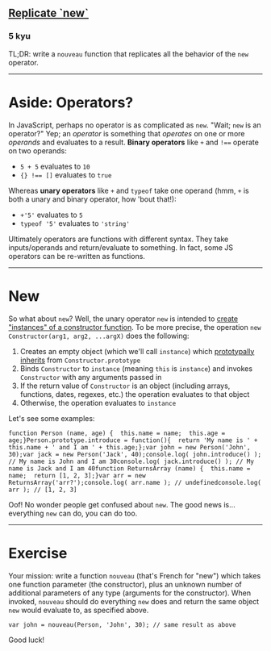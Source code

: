<h2><a href=https://www.codewars.com/kata/558cb3df5f511f40d500001d/train/javascript target="_blank">Replicate `new`</a></h2><h3>5 kyu</h3><p>TL;DR: write a <code>nouveau</code> function that replicates all the behavior of the <code>new</code> operator.</p><hr><h1 id="aside-operators">Aside: Operators?</h1><p>In JavaScript, perhaps no operator is as complicated as <code>new</code>. "Wait;&nbsp;<code>new</code> is an operator?" Yep; an <em>operator</em> is something that <em>operates</em> on one or more <em>operands</em> and evaluates to a result. <strong>Binary operators</strong> like <code>+</code> and <code>!==</code> operate on two operands:</p><ul><li><code>5 + 5</code> evaluates to <code>10</code></li><li><code>{} !== []</code> evaluates to <code>true</code></li></ul><p>Whereas <strong>unary operators</strong> like <code>+</code> and <code>typeof</code> take one operand (hmm, <code>+</code> is both a unary and binary operator, how 'bout that!):</p><ul><li><code>+'5'</code> evaluates to <code>5</code></li><li><code>typeof '5'</code> evaluates to <code>'string'</code></li></ul><p>Ultimately operators are functions with different syntax. They take inputs/operands and return/evaluate to something. In fact, some JS operators can be re-written as functions.</p><hr><h1 id="new">New</h1><p>So what about <code>new</code>? Well, the unary operator <code>new</code> is intended to <a href="https://developer.mozilla.org/en-US/docs/Web/JavaScript/Reference/Operators/new" data-turbolinks="false" target="_blank">create "instances" of a constructor function</a>. To be more precise, the operation <code>new Constructor(arg1, arg2, ...argX)</code> does the following:</p><ol><li>Creates an empty object (which we'll call <code>instance</code>) which <a href="http://stackoverflow.com/questions/9959727/proto-vs-prototype-in-javascript" data-turbolinks="false" target="_blank">prototypally inherits</a> from <code>Constructor.prototype</code></li><li>Binds <code>Constructor</code> to <code>instance</code> (meaning <code>this</code> is <code>instance</code>) and invokes <code>Constructor</code> with any arguments passed in</li><li>If the return value of <code>Constructor</code> is an object (including arrays, functions, dates, regexes, etc.) the operation evaluates to that object</li><li>Otherwise, the operation evaluates to <code>instance</code></li></ol><p>Let's see some examples:</p><pre><code class="language-javascript"><span class="cm-keyword">function</span> <span class="cm-def">Person</span> (<span class="cm-def">name</span>, <span class="cm-def">age</span>) {  <span class="cm-keyword">this</span>.<span class="cm-property">name</span> <span class="cm-operator">=</span> <span class="cm-variable-2">name</span>;  <span class="cm-keyword">this</span>.<span class="cm-property">age</span> <span class="cm-operator">=</span> <span class="cm-variable-2">age</span>;}<span class="cm-variable">Person</span>.<span class="cm-property">prototype</span>.<span class="cm-property">introduce</span> <span class="cm-operator">=</span> <span class="cm-keyword">function</span>(){  <span class="cm-keyword">return</span> <span class="cm-string">'My name is '</span> <span class="cm-operator">+</span> <span class="cm-keyword">this</span>.<span class="cm-property">name</span> <span class="cm-operator">+</span> <span class="cm-string">' and I am '</span> <span class="cm-operator">+</span> <span class="cm-keyword">this</span>.<span class="cm-property">age</span>;};<span class="cm-keyword">var</span> <span class="cm-def">john</span> <span class="cm-operator">=</span> <span class="cm-keyword">new</span> <span class="cm-variable">Person</span>(<span class="cm-string">'John'</span>, <span class="cm-number">30</span>);<span class="cm-keyword">var</span> <span class="cm-def">jack</span> <span class="cm-operator">=</span> <span class="cm-keyword">new</span> <span class="cm-variable">Person</span>(<span class="cm-string">'Jack'</span>, <span class="cm-number">40</span>);<span class="cm-variable">console</span>.<span class="cm-property">log</span>( <span class="cm-variable">john</span>.<span class="cm-property">introduce</span>() ); <span class="cm-comment">// My name is John and I am 30</span><span class="cm-variable">console</span>.<span class="cm-property">log</span>( <span class="cm-variable">jack</span>.<span class="cm-property">introduce</span>() ); <span class="cm-comment">// My name is Jack and I am 40</span><span class="cm-keyword">function</span> <span class="cm-def">ReturnsArray</span> (<span class="cm-def">name</span>) {  <span class="cm-keyword">this</span>.<span class="cm-property">name</span> <span class="cm-operator">=</span> <span class="cm-variable-2">name</span>;  <span class="cm-keyword">return</span> [<span class="cm-number">1</span>, <span class="cm-number">2</span>, <span class="cm-number">3</span>];}<span class="cm-keyword">var</span> <span class="cm-def">arr</span> <span class="cm-operator">=</span> <span class="cm-keyword">new</span> <span class="cm-variable">ReturnsArray</span>(<span class="cm-string">'arr?'</span>);<span class="cm-variable">console</span>.<span class="cm-property">log</span>( <span class="cm-variable">arr</span>.<span class="cm-property">name</span> ); <span class="cm-comment">// undefined</span><span class="cm-variable">console</span>.<span class="cm-property">log</span>( <span class="cm-variable">arr</span> ); <span class="cm-comment">// [1, 2, 3]</span></code></pre><p>Oof! No wonder people get confused about <code>new</code>. The good news is… everything <code>new</code> can do, you can do too.</p><hr><h1 id="exercise">Exercise</h1><p>Your mission: write a function <code>nouveau</code> (that's French for "new") which takes one function parameter (the constructor), plus an unknown number of additional parameters of any type (arguments for the constructor). When invoked, <code>nouveau</code> should do everything <code>new</code> does and return the same object <code>new</code> would evaluate to, as specified above.</p><pre><code class="language-javascript"><span class="cm-keyword">var</span> <span class="cm-def">john</span> <span class="cm-operator">=</span> <span class="cm-variable">nouveau</span>(<span class="cm-variable">Person</span>, <span class="cm-string">'John'</span>, <span class="cm-number">30</span>); <span class="cm-comment">// same result as above</span></code></pre><p>Good luck!</p>